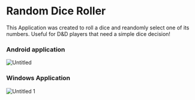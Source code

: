 # Random Dice Roller

This Application was created to roll a dice and reandomly select one of its numbers. Useful for D&D players that need a simple dice decision!

### Android application

![Untitled](https://github.com/ArthurDibe/Flutter_Random_Dice/assets/5942022/aa1ec0b1-b84c-4f27-bc21-51f12c8f50d8)

### Windows Application

![Untitled 1](https://github.com/ArthurDibe/Flutter_Random_Dice/assets/5942022/cd5c4a8a-d19a-4d0d-be28-060a7959f792)
